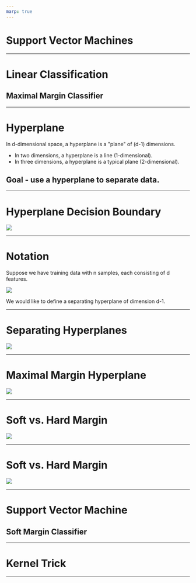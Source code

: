 ```yaml
---
marp: true
---
```


# Support Vector Machines
<!--
Support vector machines (SVM) can be used for both classification and regression tasks. But using SVM for classification is far more common, so in this lecture, we will focus on classification tasks. The lab also focuses mainly on classification, but does include a regression example. 
-->

---

# Linear Classification 
## Maximal Margin Classifier 

<!--
A support vector machine is a generalization of a much simpler model, called a maximal margin classifier. Let's first discuss the maximal margin classifier, then we'll see how to extend this simple idea to a more robust support vector machine. 
-->

---

# Hyperplane 
In d-dimensional space, a hyperplane is a "plane" of (d-1) dimensions. 

* In two dimensions, a hyperplane is a line (1-dimensional).
* In three dimensions, a hyperplane is a typical plane (2-dimensional).

## Goal - use a hyperplane to separate data. 
<!--
A hyperplane is the analogue of a line in higher dimensions. If we are looking at d-dimensional space, then a hyperplane has dimension d-1. 

For example, if we look at the typical 2-dimensional Cartesian coordinate system, then a hyperplane is a line. 

Similarly, if we consider 3-dimensional space, then a hyperplane is a 2-dimensional plane. 

Although we cannot visualize this in higher dimensions, the analogy carries through. 

Note that "plane" in the definition refers to an affine subspace. 


-->

---

# Hyperplane Decision Boundary 

![](res/svm01.png)

<!--
Here we have two classes of observations. Class 1 is shown in yellow, and class 2 is shown in red. They are linearly separated by the hyperplane X_{2} = m*X_{1} + b. Note that this is just the equation of a line. Equivalently, we can rearrange terms say X_{2} - m*X_[1} - b = 0.

Image Details:
* [svm01.png](http://www.google.com): Copyright Google

-->

---
# Notation 
Suppose we have training data with n samples, each consisting of d features. 

![](res/svm02.png)

We would like to define a separating hyperplane of dimension d-1. 

<!--
Here we have sample data points x_{1} = [x11, x12, ..., x1d], x_{2} = [x21, x22, ..., x2d], and so on. If a separating hyperplane exists, then it cuts our space into d distinct regions. We label the datapoints based on which region they reside in. 

Let's look back at two dimensions, where we can draw examples. 


Image Details:
* [svm02.png](http://www.google.com): Copyright Google
-->

---

# Separating Hyperplanes 

![](res/svm03.png)

<!--

Here is the same example data from before, and we have drawn three different separating hyperplanes. 

Notice that any of these hyperplans can be used to define a classifier. If X_{2} - m*X_{1} - b > 0, then we classify the point as yellow (class 1). If X_{2} - m*X_{1} - b < 0, then we classify the point as red (class 2). 

How do we choose a separating hyperplane? Which one is the "best"? 


Image Details:
* [svm03.png](http://www.google.com): Copyright Google
-->
---

# Maximal Margin Hyperplane

![](res/svm04.png)

<!--
We compute the Euclidean distance from each datapoint to the separating hyperplane. The smallest such distance is called the margin. We define the maximal margin hyperplane to be the hyperplane for which the margin is the largest (i.e. we want points from both classes to be as far away from the separating hyperplane as possible).

The data points that define the margin, are called the support vectors, because they "support" the maximal margin hyperplane. 

Image Details:
* [svm04.png](http://www.google.com): Copyright Google
-->
---

# Soft vs. Hard Margin

![](res/svm05.png)

<!--
Let's continue to consider the same example, but imagine that we receive one additional piece of training data from class 1 (yellow). The new point is the yellow point that is furthest to the right in the graph. We can still define a separating hyperplane, but the margin is tiny. The maximal margin classifier is also known as a hard margin classifier, meaning that points must be perfectly linearly separated. A hard margin classifier will correctly classify all the training data, but it can be somewhat limiting and not robust to the introduction of new datapoints. 

Image Details:
* [svm05.png](http://www.google.com): Copyright Google
-->
---

# Soft vs. Hard Margin

![](res/svm06.png)

<!--
Sometimes it is advantageous to consider a hyperplane that does not perfectly separate all our training data. Here is an example, of a soft margin classifier. We see that the yellow datapoint furthest to the right is incorrectly classified by our model, but we have increased our margin which can lead to greater robustness and better performance on our test data. 

Image Details:
* [svm06.png](http://www.google.com): Copyright Google
-->
---

# Support Vector Machine
## Soft Margin Classifier 

<!--
As supprt vector machine is a soft margin classifier. We use the idea of the maximal margin classifier, but we allow for some data points to be incorrectly labeled (either because our data wasn't linearly separable to begin with, or we want to increse our margin and reduce overfitting).
-->

---

# Kernel Trick 
<!--
When Linear SVM won’t work, the kernel trick finds a hyperplane boundary in a higher dimension, for low computational power.

Source: https://www.youtube.com/watch?time_continue=2&v=3liCbRZPrZA&feature=emb_logo
-->

---

